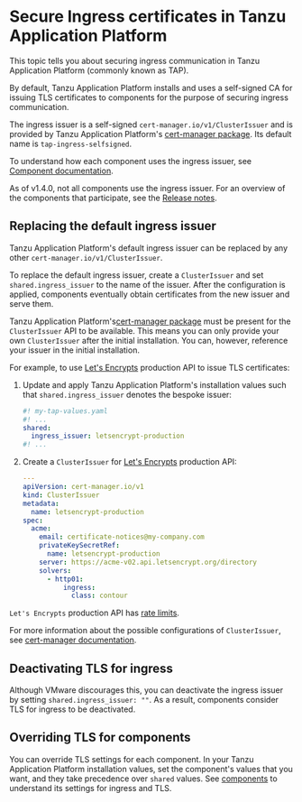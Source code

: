 # Secure Ingress certificates in Tanzu Application Platform

This topic tells you about securing ingress communication in Tanzu Application Platform (commonly known as TAP).

By default, Tanzu Application Platform installs and uses a self-signed CA for issuing TLS
certificates to components for the purpose of securing ingress communication.

The ingress issuer is a self-signed `cert-manager.io/v1/ClusterIssuer` and is provided by Tanzu
Application Platform's [cert-manager package](../cert-manager/about.hbs.md). Its default name is
`tap-ingress-selfsigned`.

To understand how each component uses the ingress issuer, see [Component documentation](../components.hbs.md).

As of v1.4.0, not all components use the ingress issuer. For an overview of the components
that participate, see the [Release notes](../release-notes.hbs.md).

## <a id="replace-ingress-issuer"></a>Replacing the default ingress issuer

Tanzu Application Platform's default ingress issuer can be replaced by any other `cert-manager.io/v1/ClusterIssuer`.

To replace the default ingress issuer, create a `ClusterIssuer` and set
`shared.ingress_issuer` to the name of the issuer. After the configuration is applied, components
eventually obtain certificates from the new issuer and serve them.

Tanzu Application Platform's[cert-manager package](../cert-manager/about.hbs.md) must be present for
the `ClusterIssuer` API to be available. This means you can only provide your own `ClusterIssuer`
after the initial installation. You can, however, reference your issuer in the initial
installation.

For example, to use [Let's Encrypts](https://letsencrypt.org) production API to
issue TLS certificates:

1. Update and apply Tanzu Application Platform's installation values
such that `shared.ingress_issuer` denotes the bespoke issuer:

    ```yaml
    #! my-tap-values.yaml
    #! ...
    shared:
      ingress_issuer: letsencrypt-production
    #! ...
    ```

1. Create a `ClusterIssuer` for [Let's Encrypts](https://letsencrypt.org) production API:

    ```yaml
    ---
    apiVersion: cert-manager.io/v1
    kind: ClusterIssuer
    metadata:
      name: letsencrypt-production
    spec:
      acme:
        email: certificate-notices@my-company.com
        privateKeySecretRef:
          name: letsencrypt-production
        server: https://acme-v02.api.letsencrypt.org/directory
        solvers:
          - http01:
              ingress:
                class: contour
    ```

  `Let's Encrypts` production API has [rate limits](https://letsencrypt.org/docs/rate-limits/).

For more information about the possible configurations of `ClusterIssuer`,
see [cert-manager documentation](https://cert-manager.io/docs/configuration/).

## Deactivating TLS for ingress

Although VMware discourages this, you can deactivate the ingress issuer by setting
`shared.ingress_issuer: ""`. As a result, components consider TLS for ingress to be deactivated.

## Overriding TLS for components

You can override TLS settings for each component. In your Tanzu Application Platform installation
values, set the component's values that you want, and they take precedence over `shared` values. See
[components](../components.hbs.md) to understand its settings for ingress and TLS.
